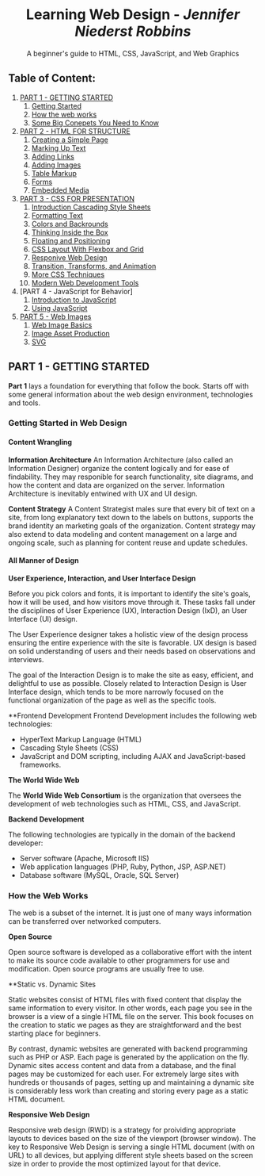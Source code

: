 # <div align="center"> Learning Web Design - _Jennifer Niederst Robbins_ </div>

<div align="center"> A beginner's guide to HTML, CSS, JavaScript, and Web Graphics </div>

## Table of Content:

1. [PART 1 - GETTING STARTED](#part-1---getting-started)
   1. [Getting Started]()
   2. [How the web works]()
   3. [Some Big Conepets You Need to Know]()
2. [PART 2 - HTML FOR STRUCTURE]()
   1. [Creating a Simple Page]()
   2. [Marking Up Text]()
   3. [Adding Links]()
   4. [Adding Images]()
   5. [Table Markup]()
   6. [Forms]()
   7. [Embedded Media]()
3. [PART 3 - CSS FOR PRESENTATION]()
   1. [Introduction Cascading Style Sheets]()
   2. [Formatting Text]()
   3. [Colors and Backrounds]()
   4. [Thinking Inside the Box]()
   5. [Floating and Positioning]()
   6. [CSS Layout With Flexbox and Grid]()
   7. [Responive Web Design]()
   8. [Transition, Transforms, and Animation]()
   9. [More CSS Techniques]()
   10. [Modern Web Development Tools]()
4. [PART 4 - JavaScript for Behavior]
   1. [Introduction to JavaScript]()
   2. [Using JavaScript]()
5. [PART 5 - Web Images]()
   1. [Web Image Basics]()
   2. [Image Asset Production]()
   3. [SVG]()

## PART 1 - GETTING STARTED

**Part 1** lays a foundation for everything that follow the book. Starts off with some general information about the web design environment, technologies and tools.

### Getting Started in Web Design

#### Content Wrangling

**Information Architecture**
An Information Architecture (also called an Information Designer) organize the content logically and for ease of findability. They may responible for search functionality, site diagrams, and how the content and data are organized on the server. Information Architecture is inevitably entwined with UX and UI design.

**Content Strategy**
A Content Strategist males sure that every bit of text on a site, from long explanatory text down to the labels on buttons, supports the brand identity an marketing goals of the organization. Content strategy may also extend to data modeling and content management on a large and ongoing scale, such as planning for content reuse and update schedules.

#### All Manner of Design

**User Experience, Interaction, and User Interface Design**

Before you pick colors and fonts, it is important to identify the site's goals, how it will be used, and how visitors move through it. These tasks fall under the disciplines of User Experience (UX), Interaction Design (IxD), an User Interface (UI) design.

The User Experience designer takes a holistic view of the design process ensuring the entire experience with the site is favorable. UX design is based on solid understanding of users and their needs based on observations and interviews.

The goal of the Interaction Design is to make the site as easy, efficient, and delightful to use as possible. Closely related to Interaction Design is User Interface design, which tends to be more narrowly focused on the functional organization of the page as well as the specific tools.

\*\*Frontend Development
Frontend Development includes the following web technologies:

- HyperText Markup Language (HTML)
- Cascading Style Sheets (CSS)
- JavaScript and DOM scripting, including AJAX and JavaScript-based frameworks.

**The World Wide Web**

The **World Wide Web Consortium** is the organization that oversees the development of web technologies such as HTML, CSS, and JavaScript.

**Backend Development**

The following technologies are typically in the domain of the backend developer:

- Server software (Apache, Microsoft IIS)
- Web application languages (PHP, Ruby, Python, JSP, ASP.NET)
- Database software (MySQL, Oracle, SQL Server)

### How the Web Works

The web is a subset of the internet. It is just one of many ways information can be transferred over networked computers.

**Open Source**

Open source software is developed as a collaborative effort with the intent to make its source code available to other programmers for use and modification. Open source programs are usually free to use.

\*\*Static vs. Dynamic Sites

Static websites consist of HTML files with fixed content that display the same information to every visitor. In other words, each page you see in the browser is a view of a single HTML file on the server. This book focuses on the creation to static we pages as they are straightforward and the best starting place for beginners.

By contrast, dynamic websites are generated with backend programming such as PHP or ASP. Each page is generated by the application on the fly. Dynamic sites access content and data from a database, and the final pages may be customized for each user. For extremely large sites with hundreds or thousands of pages, setting up and maintaining a dynamic site is considerably less work than creating and storing every page as a static HTML document.

**Responsive Web Design**

Responsive web design (RWD) is a strategy for proividing appropriate layouts to devices based on the size of the viewport (browser window). The key to Responsive Web Design is serving a single HTML document (with on URL) to all devices, but applying different style sheets based on the screen size in order to provide the most optimized layout for that device.
